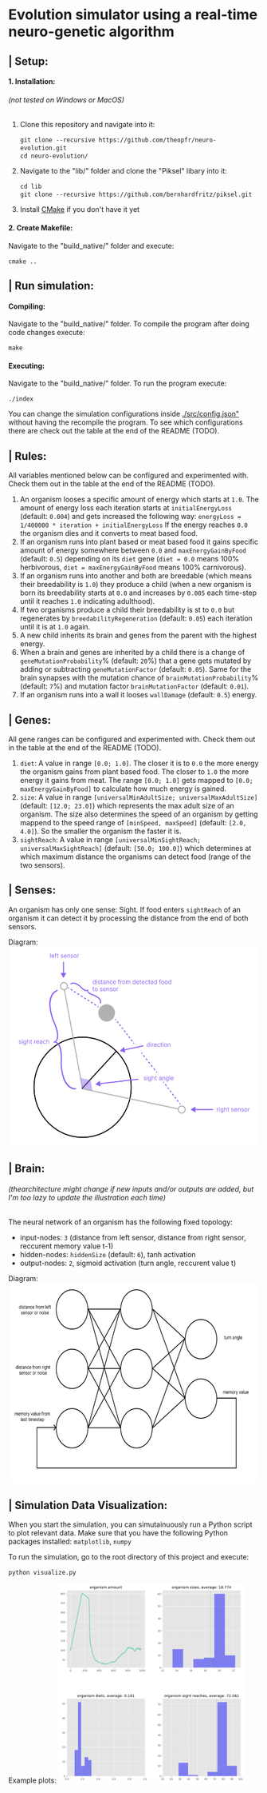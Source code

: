 # Evolution simulator using a real-time neuro-genetic algorithm

## | Setup:
#### 1. Installation:
###### (not tested on Windows or MacOS)

1. Clone this repository and navigate into it:
    ```
    git clone --recursive https://github.com/theopfr/neuro-evolution.git
    cd neuro-evolution/
    ```

2. Navigate to the "lib/" folder and clone the "Piksel" libary into it:
    ```
    cd lib
    git clone --recursive https://github.com/bernhardfritz/piksel.git
    ```
3. Install [CMake](https://cmake.org/install/) if you don't have it yet

#### 2. Create Makefile:
Navigate to the "build_native/" folder and execute:
```
cmake ..
```

## | Run simulation:
#### Compiling:
Navigate to the "build_native/" folder.
To compile the program after doing code changes execute:
```
make
```

#### Executing:
Navigate to the "build_native/" folder.
To run the program execute:
```
./index
```

You can change the simulation configurations inside [./src/config.json"](./src/config.json) without having the recompile the program.
To see which configurations there are check out the table at the end of the README (TODO).


## | Rules:
All variables mentioned below can be configured and experimented with. Check them out in the table at the end of the README (TODO).
1. An organism looses a specific amount of energy which starts at ``1.0``. The amount of energy loss each iteration starts at ``initialEnergyLoss`` (default: ``0.004``) and gets increased the following way: 
``energyLoss = 1/400000 * iteration + initialEnergyLoss``
If the energy reaches ``0.0`` the organism dies and it converts to meat based food.
2. If an organism runs into plant based or meat based food it gains specific amount of energy somewhere between ``0.0`` and ``maxEnergyGainByFood`` (default: ``0.5``) depending on its ``diet`` gene (``diet = 0.0`` means 100% herbivorous, ``diet = maxEnergyGainByFood`` means 100% carnivorous).
3. If an organism runs into another and both are breedable (which means their breedability is ``1.0``) they produce a child (when a new organism is born its breedability starts at ``0.0`` and increases by ``0.005`` each time-step until it reaches ``1.0`` indicating adulthood).
4. If two organisms produce a child their breedability is st to ``0.0`` but regenerates by ``breedabilityRegeneration`` (default: ``0.05``) each iteration until it is at ``1.0`` again.
5. A new child inherits its brain and genes from the parent with the highest energy.
6. When a brain and genes are inherited by a child there is a change of ``geneMutationProbability``% (default: ``20``%) that a gene gets mutated by adding or subtracting ``geneMutationFactor`` (default: ``0.05``). Same for the brain synapses with the mutation chance of ``brainMutationProbability``% (default: ``7``%) and mutation factor ``brainMutationFactor`` (default: ``0.01``).
7. If an organism runs into a wall it looses ``wallDamage`` (default: ``0.5``) energy.

## | Genes:
All gene ranges can be configured and experimented with. Check them out in the table at the end of the README (TODO).
1. ``diet``: A value in range ``[0.0; 1.0]``. The closer it is to ``0.0`` the more energy the organism gains from plant based food. The closer to ``1.0`` the more energy it gains from meat. The range ``[0.0; 1.0]`` gets mapped to ``[0.0; maxEnergyGainByFood]`` to calculate how much energy is gained. 
2. ``size``: A value in range ``[universalMinAdultSize; universalMaxAdultSize]`` (default: ``[12.0; 23.0]``) which represents the max adult size of an organism. The size also determines the speed of an organism by getting mappend to the speed range of ``[minSpeed, maxSpeed]`` (default: ``[2.0, 4.0]``). So the smaller the organism the faster it is.
3. ``sightReach``: A value in range ``[universalMinSightReach; universalMaxSightReach]`` (default: ``[50.0; 100.0]``) which determines at which maximum distance the organisms can detect food (range of the two sensors).

## | Senses:
An organism has only one sense: Sight.
If food enters ``sightReach`` of an organism it can detect it by processing the distance from the end of both sensors. 

Diagram:
<img src="/images/organism.png" height="400"/>

## | Brain:
###### (thearchitecture might change if new inputs and/or outputs are added, but I'm too lazy to update the illustration each time)
The neural network of an organism has the following fixed topology:
- input-nodes: ``3`` (distance from left sensor, distance from right sensor, reccurent memory value t-1)
- hidden-nodes: ``hiddenSize`` (default: ``6``), tanh activation
- output-nodes: ``2``, sigmoid activation (turn angle, reccurent value t)

Diagram:
<img src="/images/brain.png" height="400"/>

## | Simulation Data Visualization:
When you start the simulation, you can simutainuously run a Python script to plot relevant data.
Make sure that you have the following Python packages installed: ``matplotlib``, ``numpy``

To run the simulation, go to the root directory of this project and execute:
```
python visualize.py
```

Example plots:
<img src="/images/visualizations.png" height="400"/>
